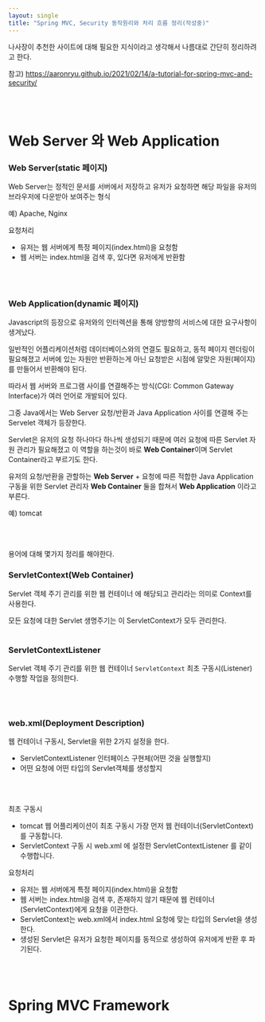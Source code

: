 ```yaml
---
layout: single
title: "Spring MVC, Security 동작원리와 처리 흐름 정리(작성중)"
---
```


나사장이 추천한 사이트에 대해 필요한 지식이라고 생각해서 나름대로 간단히 정리하려고 한다.

참고) https://aaronryu.github.io/2021/02/14/a-tutorial-for-spring-mvc-and-security/

<br/>
<br/>


# Web Server 와 Web Application

### Web Server(static 페이지)

Web Server는 정적인 문서를 서버에서 저장하고 유저가 요청하면 해당 파일을 유저의 브라우저에 다운받아 보여주는 형식

예) Apache, Nginx

요청처리
- 유저는 웹 서버에게 특정 페이지(index.html)을 요청함
- 웹 서버는 index.html을 검색 후, 있다면 유저에게 반환함

<br/>
<br/>

### Web Application(dynamic 페이지)

Javascript의 등장으로 유저와의 인터렉션을 통해 양방향의 서비스에 대한 요구사항이 생겨났다.

일반적인 어플리케이션처럼 데이터베이스와의 연결도 필요하고, 동적 페이지 렌더링이 필요해졌고
서버에 있는 자원만 반환하는게 아닌 요청받은 시점에 알맞은 자원(페이지)를 만들어서 반환해야 된다.

따라서 웹 서버와 프로그램 사이를 연결해주는 방식(CGI: Common Gateway Interface)가 여러 언어로 개발되어 있다.

그중 Java에서는 Web Server 요청/반환과 Java Application 사이를 연결해 주는 Servelet 객체가 등장한다.

Servlet은 유저의 요청 하나마다 하나씩 생성되기 때문에 여러 요청에 따른 Servlet 자원 관리가 필요해졌고 이 역할을 하는것이 바로 **Web Container**이며 
Servlet Container라고 부르기도 한다.

유저의 요청/반환을 관할하는 **Web Server** + 요청에 따른 적합한 Java Application 구동을 위한 Servlet 관리자 **Web Container** 둘을 합쳐서
**Web Application** 이라고 부른다.

예) tomcat

<br/>
<br/>


용어에 대해 몇가지 정리를 해야한다.

### ServletContext(Web Container)

Servlet 객체 주기 관리를 위한 웹 컨테이너 에 해당되고 관리라는 의미로 Context를 사용한다.

모든 요청에 대한 Servlet 생명주기는 이 ServletContext가 모두 관리한다.
<br/>
<br/>


### ServletContextListener

Servlet 객체 주기 관리를 위한 웹 컨테이너 `ServletContext` 최초 구동시(Listener) 수행할 작업을 정의한다.

<br/>
<br/>

### web.xml(Deployment Description)

웹 컨테이너 구동시, Servlet을 위한 2가지 설정을 한다.
- ServletContextListener 인터페이스 구현체(어떤 것을 실행할지)
- 어떤 요청에 어떤 타입의 Servlet객체를 생성할지


<br/>
<br/>


최초 구동시
- tomcat 웹 어플리케이션이 최초 구동시 가장 먼저 웹 컨테이너(ServletContext)를 구동합니다.
- ServletContext 구동 시 web.xml 에 설정한 ServletContextListener 를 같이 수행합니다.

요청처리
- 유저는 웹 서버에게 특정 페이지(index.html)을 요청함
- 웹 서버는 index.html을 검색 후, 존재하지 않기 때문에 웹 컨테이너(ServletContext)에게 요청을 이관한다.
- ServletContext는 web.xml에서 index.html 요청에 맞는 타입의 Servlet을 생성한다.
- 생성된 Servlet은 유저가 요청한 페이지를 동적으로 생성하여 유저에게 반환 후 파기된다.

<br/>
<br/>


# Spring MVC Framework



